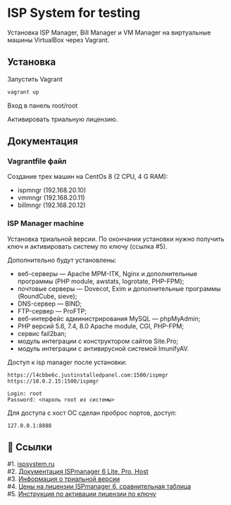 # ISP System for testing

Установка ISP Manager, Bill Manager и VM Manager на
виртуальные машины VirtualBox через Vagrant.

## Установка

Запустить Vagrant

```bash
vagrant up
```

Вход в панель root/root

Активировать триальную лицензию.

## Документация

### Vagrantfile файл

Создание трех машин на CentOs 8 (2 CPU, 4 G RAM):

- ispmngr (192.168.20.10)
- vmmngr (192.168.20.11)
- billmngr (192.168.20.12)

### ISP Manager machine

Установка триальной версии. По окончании установки нужно получить ключ и активировать систему по ключу (ссылка #5).

Дополнительно будут установлены:

- веб-серверы — Apache MPM-ITK, Nginx и дополнительные программы (PHP module, awstats, logrotate, PHP-FPM);
- почтовые серверы — Dovecot, Exim и дополнительные программы (RoundCube, sieve);
- DNS-сервер — BIND;
- FTP-сервер — ProFTP;
- веб-интерфейс администрирования MySQL — phpMyAdmin;
- PHP версий 5.6, 7.4, 8.0 Apache module, CGI, PHP-FPM;
- сервис fail2ban;
- модуль интеграции с конструктором сайтов Site.Pro;
- модуль интеграции с антивирусной системой ImunifyAV.

Доступ к isp manager после установки:

    https://l4cbbe6c.justinstalledpanel.com:1500/ispmgr
    https://10.0.2.15:1500/ispmgr

    Login: root
    Password: <пароль root из системы>

Для доступа с хост ОС сделан проброс портов, доступ:

    127.0.0.1:8888

## 🔗 Ссылки

#1. [ispsystem.ru](https://docs.ispsystem.ru/)  
#2. [Документация ISPmanager 6 Lite, Pro, Host](https://docs.ispsystem.ru/ispmanager6-lite)  
#3. [Информация о триальной версии](https://www.ispsystem.ru/support/knowledge-base/trials)  
#4. [Цены на лицензии ISPmanager 6, сравнительная таблица](https://www.isplicense.ru/services/ispsystem/ispmanager6/)  
#5. [Инструкция по активации лицензии по ключу](https://docs.ispsystem.ru/coremanager/litsenzii-ispsystem/aktivatsiya-litsenzii-po-klyuchu)
